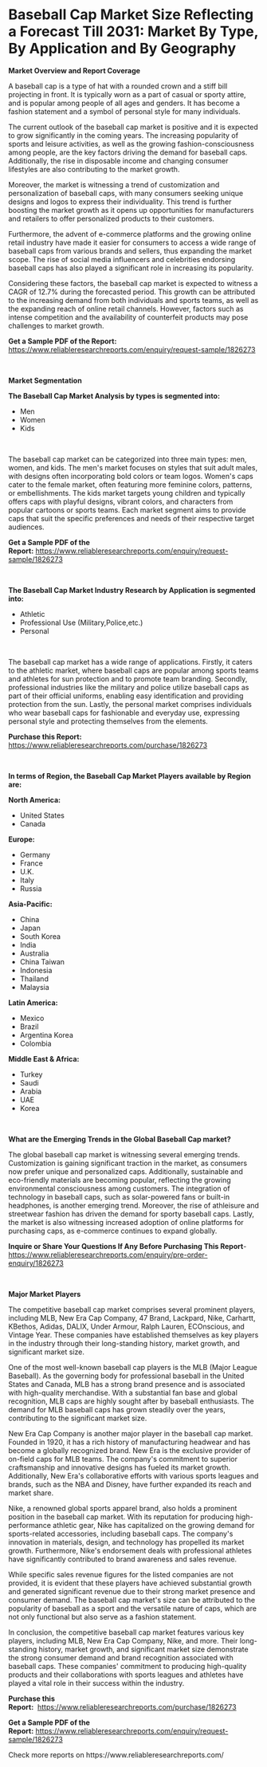 <p><h1>Baseball Cap Market Size Reflecting a Forecast Till 2031: Market By Type, By Application and By Geography</h1></p><p><strong>Market Overview and Report Coverage</strong></p>
<p><p>A baseball cap is a type of hat with a rounded crown and a stiff bill projecting in front. It is typically worn as a part of casual or sporty attire, and is popular among people of all ages and genders. It has become a fashion statement and a symbol of personal style for many individuals.</p><p>The current outlook of the baseball cap market is positive and it is expected to grow significantly in the coming years. The increasing popularity of sports and leisure activities, as well as the growing fashion-consciousness among people, are the key factors driving the demand for baseball caps. Additionally, the rise in disposable income and changing consumer lifestyles are also contributing to the market growth.</p><p>Moreover, the market is witnessing a trend of customization and personalization of baseball caps, with many consumers seeking unique designs and logos to express their individuality. This trend is further boosting the market growth as it opens up opportunities for manufacturers and retailers to offer personalized products to their customers.</p><p>Furthermore, the advent of e-commerce platforms and the growing online retail industry have made it easier for consumers to access a wide range of baseball caps from various brands and sellers, thus expanding the market scope. The rise of social media influencers and celebrities endorsing baseball caps has also played a significant role in increasing its popularity.</p><p>Considering these factors, the baseball cap market is expected to witness a CAGR of 12.7% during the forecasted period. This growth can be attributed to the increasing demand from both individuals and sports teams, as well as the expanding reach of online retail channels. However, factors such as intense competition and the availability of counterfeit products may pose challenges to market growth.</p></p>
<p><strong>Get a Sample PDF of the Report:</strong> <a href="https://www.reliableresearchreports.com/enquiry/request-sample/1826273">https://www.reliableresearchreports.com/enquiry/request-sample/1826273</a></p>
<p>&nbsp;</p>
<p><strong>Market Segmentation</strong></p>
<p><strong>The Baseball Cap Market Analysis by types is segmented into:</strong></p>
<p><ul><li>Men</li><li>Women</li><li>Kids</li></ul></p>
<p>&nbsp;</p>
<p><p>The baseball cap market can be categorized into three main types: men, women, and kids. The men's market focuses on styles that suit adult males, with designs often incorporating bold colors or team logos. Women's caps cater to the female market, often featuring more feminine colors, patterns, or embellishments. The kids market targets young children and typically offers caps with playful designs, vibrant colors, and characters from popular cartoons or sports teams. Each market segment aims to provide caps that suit the specific preferences and needs of their respective target audiences.</p></p>
<p><strong>Get a Sample PDF of the Report:</strong>&nbsp;<a href="https://www.reliableresearchreports.com/enquiry/request-sample/1826273">https://www.reliableresearchreports.com/enquiry/request-sample/1826273</a></p>
<p>&nbsp;</p>
<p><strong>The Baseball Cap Market Industry Research by Application is segmented into:</strong></p>
<p><ul><li>Athletic</li><li>Professional Use (Military,Police,etc.)</li><li>Personal</li></ul></p>
<p>&nbsp;</p>
<p><p>The baseball cap market has a wide range of applications. Firstly, it caters to the athletic market, where baseball caps are popular among sports teams and athletes for sun protection and to promote team branding. Secondly, professional industries like the military and police utilize baseball caps as part of their official uniforms, enabling easy identification and providing protection from the sun. Lastly, the personal market comprises individuals who wear baseball caps for fashionable and everyday use, expressing personal style and protecting themselves from the elements.</p></p>
<p><strong>Purchase this Report:</strong>&nbsp; <a href="https://www.reliableresearchreports.com/purchase/1826273">https://www.reliableresearchreports.com/purchase/1826273</a></p>
<p>&nbsp;</p>
<p><strong>In terms of Region, the Baseball Cap Market Players available by Region are:</strong></p>
<p>
    <p> <strong> North America: </strong>
        <ul>
            <li>United States</li>
            <li>Canada</li>
        </ul>
        </p> 
    <p> <strong> Europe: </strong>
        <ul>
            <li>Germany</li>
            <li>France</li>
            <li>U.K.</li>
            <li>Italy</li>
            <li>Russia</li>
        </ul>
        </p> 
    <p> <strong> Asia-Pacific: </strong>
        <ul>
            <li>China</li>
            <li>Japan</li>
            <li>South Korea</li>
            <li>India</li>
            <li>Australia</li>
            <li>China Taiwan</li>
            <li>Indonesia</li>
            <li>Thailand</li>
            <li>Malaysia</li>
        </ul>
        </p> 
    <p> <strong> Latin America: </strong>
        <ul>
            <li>Mexico</li>
            <li>Brazil</li>
            <li>Argentina Korea</li>
            <li>Colombia</li>
        </ul>
        </p> 
    <p> <strong> Middle East & Africa: </strong>
        <ul>
            <li>Turkey</li>
            <li>Saudi</li>
            <li>Arabia</li>
            <li>UAE</li>
            <li>Korea</li>
        </ul>
    </p>
    </p>
<p>&nbsp;</p>
<p><strong>What are the Emerging Trends in the Global Baseball Cap market?</strong></p>
<p><p>The global baseball cap market is witnessing several emerging trends. Customization is gaining significant traction in the market, as consumers now prefer unique and personalized caps. Additionally, sustainable and eco-friendly materials are becoming popular, reflecting the growing environmental consciousness among customers. The integration of technology in baseball caps, such as solar-powered fans or built-in headphones, is another emerging trend. Moreover, the rise of athleisure and streetwear fashion has driven the demand for sporty baseball caps. Lastly, the market is also witnessing increased adoption of online platforms for purchasing caps, as e-commerce continues to expand globally.</p></p>
<p><strong>Inquire or Share Your Questions If Any Before Purchasing This Report</strong>- <a href="https://www.reliableresearchreports.com/enquiry/pre-order-enquiry/1826273">https://www.reliableresearchreports.com/enquiry/pre-order-enquiry/1826273</a></p>
<p>&nbsp;</p>
<p><strong>Major Market Players</strong></p>
<p><p>The competitive baseball cap market comprises several prominent players, including MLB, New Era Cap Company, 47 Brand, Lackpard, Nike, Carhartt, KBethos, Adidas, DALIX, Under Armour, Ralph Lauren, ECOnscious, and Vintage Year. These companies have established themselves as key players in the industry through their long-standing history, market growth, and significant market size.</p><p>One of the most well-known baseball cap players is the MLB (Major League Baseball). As the governing body for professional baseball in the United States and Canada, MLB has a strong brand presence and is associated with high-quality merchandise. With a substantial fan base and global recognition, MLB caps are highly sought after by baseball enthusiasts. The demand for MLB baseball caps has grown steadily over the years, contributing to the significant market size.</p><p>New Era Cap Company is another major player in the baseball cap market. Founded in 1920, it has a rich history of manufacturing headwear and has become a globally recognized brand. New Era is the exclusive provider of on-field caps for MLB teams. The company's commitment to superior craftsmanship and innovative designs has fueled its market growth. Additionally, New Era's collaborative efforts with various sports leagues and brands, such as the NBA and Disney, have further expanded its reach and market share.</p><p>Nike, a renowned global sports apparel brand, also holds a prominent position in the baseball cap market. With its reputation for producing high-performance athletic gear, Nike has capitalized on the growing demand for sports-related accessories, including baseball caps. The company's innovation in materials, design, and technology has propelled its market growth. Furthermore, Nike's endorsement deals with professional athletes have significantly contributed to brand awareness and sales revenue.</p><p>While specific sales revenue figures for the listed companies are not provided, it is evident that these players have achieved substantial growth and generated significant revenue due to their strong market presence and consumer demand. The baseball cap market's size can be attributed to the popularity of baseball as a sport and the versatile nature of caps, which are not only functional but also serve as a fashion statement.</p><p>In conclusion, the competitive baseball cap market features various key players, including MLB, New Era Cap Company, Nike, and more. Their long-standing history, market growth, and significant market size demonstrate the strong consumer demand and brand recognition associated with baseball caps. These companies' commitment to producing high-quality products and their collaborations with sports leagues and athletes have played a vital role in their success within the industry.</p></p>
<p><strong>Purchase this Report:</strong>&nbsp;&nbsp;<a href="https://www.reliableresearchreports.com/purchase/1826273">https://www.reliableresearchreports.com/purchase/1826273</a></p>
<p></p>
<p><strong>Get a Sample PDF of the Report:</strong>&nbsp;<a href="https://www.reliableresearchreports.com/enquiry/request-sample/1826273">https://www.reliableresearchreports.com/enquiry/request-sample/1826273</a></p>
<p>Check more reports on https://www.reliableresearchreports.com/</p>
